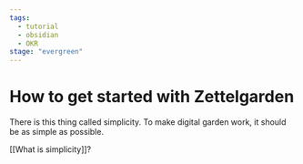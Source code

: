 ```yaml
---
tags:
  - tutorial
  - obsidian
  - OKR
stage: "evergreen"
---
```


# How to get started with Zettelgarden

There is this thing called simplicity. To make digital garden work, it should be as simple as possible.

[[What is simplicity]]?
